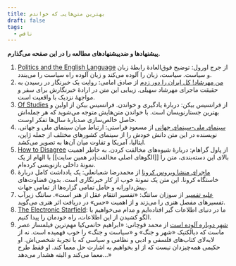 ```yaml
---
title: بهترین متن‌هایی که خواندم
draft: false
tags:
  - ناقص
---
```

**پیشنهادها و ضدپیشنهادهای مطالعه را در این صفحه می‌گذارم.**

1. [Politics and the English Language](https://www.orwellfoundation.com/the-orwell-foundation/orwell/essays-and-other-works/politics-and-the-english-language/) از جرج اورول: توضیح فوق‌العادهٔ رابطهٔ زبان و سیاست. سیاست، زبان را آلوده می‌کند و زبان آلوده راه سیاست را می‌بندد.
4. [من مهرشاد! کل ایران را دور زدم](https://farhikhtegandaily.com/news/67653/%D9%85%D9%86-%D9%85%D9%87%D8%B1%D8%B4%D8%A7%D8%AF!-%DA%A9%D9%84-%D8%A7%DB%8C%D8%B1%D8%A7%D9%86-%D8%B1%D8%A7-%D8%AF%D9%88%D8%B1-%D8%B2%D8%AF%D9%85/) از صادق امامی: روایت یک خبرنگار در رسیدن به حقیقت ماجرای مهرشاد سهیلی. زیبایی این متن در ارادهٔ خبرنگارش برای سفر و مواجههٔ نزدیک با واقعیت است.
7. [Of Studies](https://www.gutenberg.org/files/56463/56463-h/56463-h.htm#Page_266) از فرانسیس بیکن: دربارهٔ یادگیری و خواندن. فرانسیس بیکن از اولین و بهترین جستارنویسان است. با خواندن متن‌هایش متوجه می‌شوید که هر جمله‌اش حاصل خالص‌سازی صدبارهٔ سال‌ها تفکر اوست.
8. [سینمای ملی-سینمای جهانی](https://farasati.blogsky.com/1396/08/12/post-382/%d8%a8%d8%a7%d8%b2%d8%ae%d9%88%d8%a7%d9%86%db%8c-%da%a9%d9%84%d8%a7%d9%85%d9%90-%d8%a2%d9%82%d8%a7%db%8c-%d9%86%d9%82%d8%af-%d8%a7%db%8c%d8%b1%d8%a7%d9%86-4-%d8%b3%db%8c%d9%86%d9%85%d8%a7%db%8c-%d9%85%d9%84%db%8c%d8%8c-%d8%b3%db%8c%d9%86%d9%85%d8%a7%db%8c-%d8%ac%d9%87%d8%a7%d9%86%db%8c) از مسعود فراستی: ارتباط میان سینمای ملی و جهانی. نویسنده در این متن دانش خودش را از سینمای کشورهای مختلف از جمله ژاپن، ایتالیا، آمریکا و تفاوت میان آن‌ها به تصویر می‌کشد.
9. [How to Disagree](http://www.paulgraham.com/disagree.html) از پاول گراهام: دربارهٔ شیوه‌های مخالفت کردن. به خاطر اهمیت بالای این دسته‌بندی، متن را [[الگوهای اصلی مخالفت|در همین سایت]] با الهام از یک نمونهٔ داخلی بازنویسی کرده‌ام.
10. [ماجرای منشا ویروس کرونا](https://mrshabanali.com/corona/) از محمدرضا شعبانعلی: یک یادداشت کامل دربارهٔ خاستگاه کرونا. این متن یک نمونهٔ خوب از کار خبرنگاری است. بدون قضاوت‌های پیش‌داورانه و حامل تمامی گزاره‌ها از تمامی جهات.
11. [علیه تفسیر](https://taaghche.com/book/82236/%D8%B9%D9%84%DB%8C%D9%87-%D8%AA%D9%81%D8%B3%DB%8C%D8%B1) از سوزان سانتگ: «تفسیر انتقام عقل از هنر است». سانتگ زیرآب تفسیرهای مفصل هنری را می‌زند و از اهمیت «حس» در دریافت اثر هنری می‌گوید.
12. [The Electronic Starfield](https://www.gurwinder.blog/p/the-electronic-starfield?s=r): ما در دنیای اطلاعات گیر افتاده‌ایم و مدام می‌خواهیم با الگو کشیدن از این اطلاعات، راه خودمان را پیدا کنیم.
13. [شهر دوباره آلوده است](https://www.manzoom.ir/review/9143267/) از محمد قوچانی: «ابراهیم حاتمی‌کیا مهم‌ترین فیلمساز عصر ماست که دیالکتیک «شهر و جنگ» و «سیاست و جنگ» را خوب فهمیده است. نه از لابه‌لای کتاب‌های فلسفی و ادبی و نظامی و سیاسی که با تجربهٔ شخصی‌اش. او حکیمی همه‌چیزدان نیست که از او بخواهیم به اشارت حل معما کند. او فقط طرح معما می‌کند و البته هشدار می‌دهد…»

























